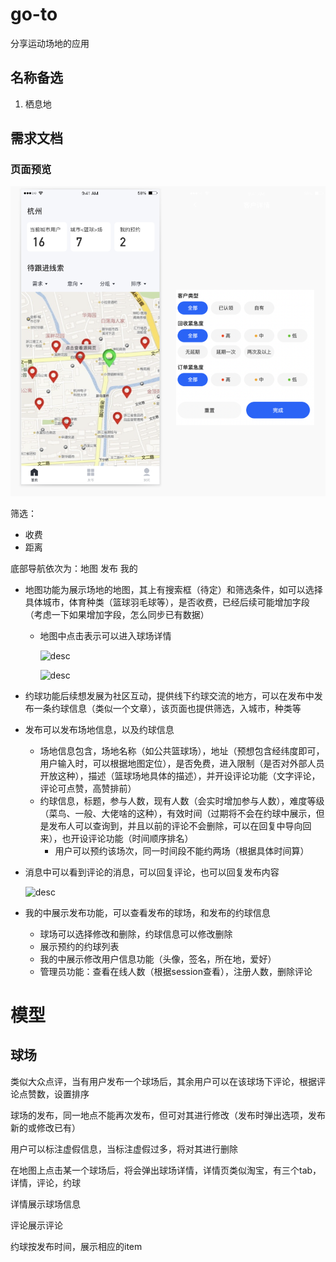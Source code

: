# go-to

分享运动场地的应用

## 名称备选

1. 栖息地

## 需求文档

### 页面预览

![desc](./docs/image/Snipaste_2021-11-30_15-48-49.png)

筛选：

- 收费
- 距离

底部导航依次为：地图  发布  我的

* 地图功能为展示场地的地图，其上有搜索框（待定）和筛选条件，如可以选择具体城市，体育种类（篮球羽毛球等），是否收费，已经后续可能增加字段（考虑一下如果增加字段，怎么同步已有数据）

  * 地图中点击表示可以进入球场详情

    ![desc](https://view.didistatic.com/static/dcms/19hpao1b3zekwk6xmyk_270x600_compress.jpeg)

    ![desc](https://view.didistatic.com/static/dcms/7qcc06ke2nkwk6xmy0_270x600_compress.jpeg)
* 约球功能后续想发展为社区互动，提供线下约球交流的地方，可以在发布中发布一条约球信息（类似一个文章），该页面也提供筛选，入城市，种类等
* 发布可以发布场地信息，以及约球信息

  * 场地信息包含，场地名称（如公共篮球场），地址（预想包含经纬度即可，用户输入时，可以根据地图定位），是否免费，进入限制（是否对外部人员开放这种），描述（篮球场地具体的描述），并开设评论功能（文字评论，评论可点赞，高赞排前）
  * 约球信息，标题，参与人数，现有人数（会实时增加参与人数），难度等级（菜鸟、一般、大佬啥的这种），有效时间（过期将不会在约球中展示，但是发布人可以查询到，并且以前的评论不会删除，可以在回复中导向回来），也开设评论功能（时间顺序排名）
    * 用户可以预约该场次，同一时间段不能约两场（根据具体时间算）
* 消息中可以看到评论的消息，可以回复评论，也可以回复发布内容

  ![desc](https://view.didistatic.com/static/dcms/19hpao1b3zekwk7ly41_270x600_compress.jpeg)
* 我的中展示发布功能，可以查看发布的球场，和发布的约球信息

  * 球场可以选择修改和删除，约球信息可以修改删除
  * 展示预约的约球列表
  * 我的中展示修改用户信息功能（头像，签名，所在地，爱好）
  * 管理员功能：查看在线人数（根据session查看），注册人数，删除评论

# 模型

## 球场

类似大众点评，当有用户发布一个球场后，其余用户可以在该球场下评论，根据评论点赞数，设置排序

球场的发布，同一地点不能再次发布，但可对其进行修改（发布时弹出选项，发布新的或修改已有）

用户可以标注虚假信息，当标注虚假过多，将对其进行删除

在地图上点击某一个球场后，将会弹出球场详情，详情页类似淘宝，有三个tab，详情，评论，约球

详情展示球场信息

评论展示评论

约球按发布时间，展示相应的item
